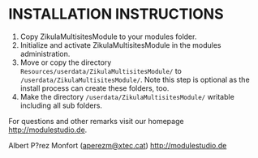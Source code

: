 # INSTALLATION INSTRUCTIONS

1) Copy ZikulaMultisitesModule to your modules folder.
2) Initialize and activate ZikulaMultisitesModule in the modules administration.
3) Move or copy the directory `Resources/userdata/ZikulaMultisitesModule/` to `/userdata/ZikulaMultisitesModule/`.
   Note this step is optional as the install process can create these folders, too.
4) Make the directory `/userdata/ZikulaMultisitesModule/` writable including all sub folders.

For questions and other remarks visit our homepage http://modulestudio.de.

Albert P?rez Monfort (aperezm@xtec.cat)
http://modulestudio.de
